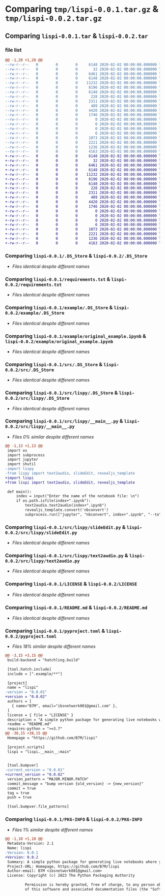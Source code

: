 # Comparing `tmp/lispi-0.0.1.tar.gz` & `tmp/lispi-0.0.2.tar.gz`

## Comparing `lispi-0.0.1.tar` & `lispi-0.0.2.tar`

### file list

```diff
@@ -1,20 +1,20 @@
--rw-r--r--   0        0        0     6148 2020-02-02 00:00:00.000000 lispi-0.0.1/.DS_Store
--rw-r--r--   0        0        0       32 2020-02-02 00:00:00.000000 lispi-0.0.1/MANIFEST.in
--rw-r--r--   0        0        0     6461 2020-02-02 00:00:00.000000 lispi-0.0.1/requirements.txt
--rw-r--r--   0        0        0     6148 2020-02-02 00:00:00.000000 lispi-0.0.1/example/.DS_Store
--rw-r--r--   0        0        0    11232 2020-02-02 00:00:00.000000 lispi-0.0.1/example/original_example.ipynb
--rw-r--r--   0        0        0     8196 2020-02-02 00:00:00.000000 lispi-0.0.1/src/.DS_Store
--rw-r--r--   0        0        0     6148 2020-02-02 00:00:00.000000 lispi-0.0.1/src/lispy/.DS_Store
--rw-r--r--   0        0        0      228 2020-02-02 00:00:00.000000 lispi-0.0.1/src/lispy/__init__.py
--rw-r--r--   0        0        0     2311 2020-02-02 00:00:00.000000 lispi-0.0.1/src/lispy/__main__.py
--rw-r--r--   0        0        0      489 2020-02-02 00:00:00.000000 lispi-0.0.1/src/lispy/revealjs_template.py
--rw-r--r--   0        0        0     4420 2020-02-02 00:00:00.000000 lispi-0.0.1/src/lispy/slideEdit.py
--rw-r--r--   0        0        0     1746 2020-02-02 00:00:00.000000 lispi-0.0.1/src/lispy/text2audio.py
--rw-r--r--   0        0        0        0 2020-02-02 00:00:00.000000 lispi-0.0.1/tests/test_audioText.py
--rw-r--r--   0        0        0        0 2020-02-02 00:00:00.000000 lispi-0.0.1/tests/test_nbconvert.py
--rw-r--r--   0        0        0        0 2020-02-02 00:00:00.000000 lispi-0.0.1/tests/test_pyscript.py
--rw-r--r--   0        0        0        6 2020-02-02 00:00:00.000000 lispi-0.0.1/.gitignore
--rw-r--r--   0        0        0     1073 2020-02-02 00:00:00.000000 lispi-0.0.1/LICENSE
--rw-r--r--   0        0        0     2221 2020-02-02 00:00:00.000000 lispi-0.0.1/README.md
--rw-r--r--   0        0        0     1236 2020-02-02 00:00:00.000000 lispi-0.0.1/pyproject.toml
--rw-r--r--   0        0        0     4163 2020-02-02 00:00:00.000000 lispi-0.0.1/PKG-INFO
+-rw-r--r--   0        0        0     6148 2020-02-02 00:00:00.000000 lispi-0.0.2/.DS_Store
+-rw-r--r--   0        0        0       32 2020-02-02 00:00:00.000000 lispi-0.0.2/MANIFEST.in
+-rw-r--r--   0        0        0     6461 2020-02-02 00:00:00.000000 lispi-0.0.2/requirements.txt
+-rw-r--r--   0        0        0     6148 2020-02-02 00:00:00.000000 lispi-0.0.2/example/.DS_Store
+-rw-r--r--   0        0        0    11232 2020-02-02 00:00:00.000000 lispi-0.0.2/example/original_example.ipynb
+-rw-r--r--   0        0        0     8196 2020-02-02 00:00:00.000000 lispi-0.0.2/src/.DS_Store
+-rw-r--r--   0        0        0     6148 2020-02-02 00:00:00.000000 lispi-0.0.2/src/lispy/.DS_Store
+-rw-r--r--   0        0        0      228 2020-02-02 00:00:00.000000 lispi-0.0.2/src/lispy/__init__.py
+-rw-r--r--   0        0        0     2311 2020-02-02 00:00:00.000000 lispi-0.0.2/src/lispy/__main__.py
+-rw-r--r--   0        0        0      489 2020-02-02 00:00:00.000000 lispi-0.0.2/src/lispy/revealjs_template.py
+-rw-r--r--   0        0        0     4420 2020-02-02 00:00:00.000000 lispi-0.0.2/src/lispy/slideEdit.py
+-rw-r--r--   0        0        0     1746 2020-02-02 00:00:00.000000 lispi-0.0.2/src/lispy/text2audio.py
+-rw-r--r--   0        0        0        0 2020-02-02 00:00:00.000000 lispi-0.0.2/tests/test_audioText.py
+-rw-r--r--   0        0        0        0 2020-02-02 00:00:00.000000 lispi-0.0.2/tests/test_nbconvert.py
+-rw-r--r--   0        0        0        0 2020-02-02 00:00:00.000000 lispi-0.0.2/tests/test_pyscript.py
+-rw-r--r--   0        0        0        6 2020-02-02 00:00:00.000000 lispi-0.0.2/.gitignore
+-rw-r--r--   0        0        0     1073 2020-02-02 00:00:00.000000 lispi-0.0.2/LICENSE
+-rw-r--r--   0        0        0     2221 2020-02-02 00:00:00.000000 lispi-0.0.2/README.md
+-rw-r--r--   0        0        0     1236 2020-02-02 00:00:00.000000 lispi-0.0.2/pyproject.toml
+-rw-r--r--   0        0        0     4163 2020-02-02 00:00:00.000000 lispi-0.0.2/PKG-INFO
```

### Comparing `lispi-0.0.1/.DS_Store` & `lispi-0.0.2/.DS_Store`

 * *Files identical despite different names*

### Comparing `lispi-0.0.1/requirements.txt` & `lispi-0.0.2/requirements.txt`

 * *Files identical despite different names*

### Comparing `lispi-0.0.1/example/.DS_Store` & `lispi-0.0.2/example/.DS_Store`

 * *Files identical despite different names*

### Comparing `lispi-0.0.1/example/original_example.ipynb` & `lispi-0.0.2/example/original_example.ipynb`

 * *Files identical despite different names*

### Comparing `lispi-0.0.1/src/.DS_Store` & `lispi-0.0.2/src/.DS_Store`

 * *Files identical despite different names*

### Comparing `lispi-0.0.1/src/lispy/.DS_Store` & `lispi-0.0.2/src/lispy/.DS_Store`

 * *Files identical despite different names*

### Comparing `lispi-0.0.1/src/lispy/__main__.py` & `lispi-0.0.2/src/lispy/__main__.py`

 * *Files 0% similar despite different names*

```diff
@@ -1,13 +1,13 @@
 import os
 import subprocess
 import jupyter
 import shutil
-import lispy
-from lispy import text2audio, slideEdit, revealjs_template
+import lispi
+from lispi import text2audio, slideEdit, revealjs_template
 
 def main():
     index = input("Enter the name of the notebook file: \n")
     if os.path.isfile(index+".ipynb"):
         text2audio.text2audio(index+".ipynb")
         revealjs_template.convert('nbconvert')
         subprocess.run(["jupyter", "nbconvert", index+".ipynb", "--to", "slides"])
```

### Comparing `lispi-0.0.1/src/lispy/slideEdit.py` & `lispi-0.0.2/src/lispy/slideEdit.py`

 * *Files identical despite different names*

### Comparing `lispi-0.0.1/src/lispy/text2audio.py` & `lispi-0.0.2/src/lispy/text2audio.py`

 * *Files identical despite different names*

### Comparing `lispi-0.0.1/LICENSE` & `lispi-0.0.2/LICENSE`

 * *Files identical despite different names*

### Comparing `lispi-0.0.1/README.md` & `lispi-0.0.2/README.md`

 * *Files identical despite different names*

### Comparing `lispi-0.0.1/pyproject.toml` & `lispi-0.0.2/pyproject.toml`

 * *Files 18% similar despite different names*

```diff
@@ -3,15 +3,15 @@
 build-backend = "hatchling.build"
 
 [tool.hatch.include]
 include = [".example/**"]
 
 [project]
 name = "lispi"
-version = "0.0.01"
+version = "0.0.02"
 authors = [
   { name="B7M", email="ibsnetwork001@gmail.com" },
 ]
 license = { file = "LICENSE" }
 description = "A simple python package for generating live notebooks where you can write code and run it in real time."
 readme = "README.md"
 requires-python = ">=3.7"
@@ -38,15 +38,15 @@
 Homepage = "https://github.com/B7M/lispi"
 
 [project.scripts]
 lispi = "lispi.__main__:main"
 
 
 [tool.bumpver]
-current_version = "0.0.01"
+current_version = "0.0.02"
 version_pattern = "MAJOR.MINOR.PATCH"
 commit_message = "bump version {old_version} -> {new_version}"
 commit = true
 tag = true
 push = true
 
 [tool.bumpver.file_patterns]
```

### Comparing `lispi-0.0.1/PKG-INFO` & `lispi-0.0.2/PKG-INFO`

 * *Files 1% similar despite different names*

```diff
@@ -1,10 +1,10 @@
 Metadata-Version: 2.1
 Name: lispi
-Version: 0.0.1
+Version: 0.0.2
 Summary: A simple python package for generating live notebooks where you can write code and run it in real time.
 Project-URL: Homepage, https://github.com/B7M/lispi
 Author-email: B7M <ibsnetwork001@gmail.com>
 License: Copyright (c) 2023 The Python Packaging Authority
         
         Permission is hereby granted, free of charge, to any person obtaining a copy
         of this software and associated documentation files (the "Software"), to deal
```

